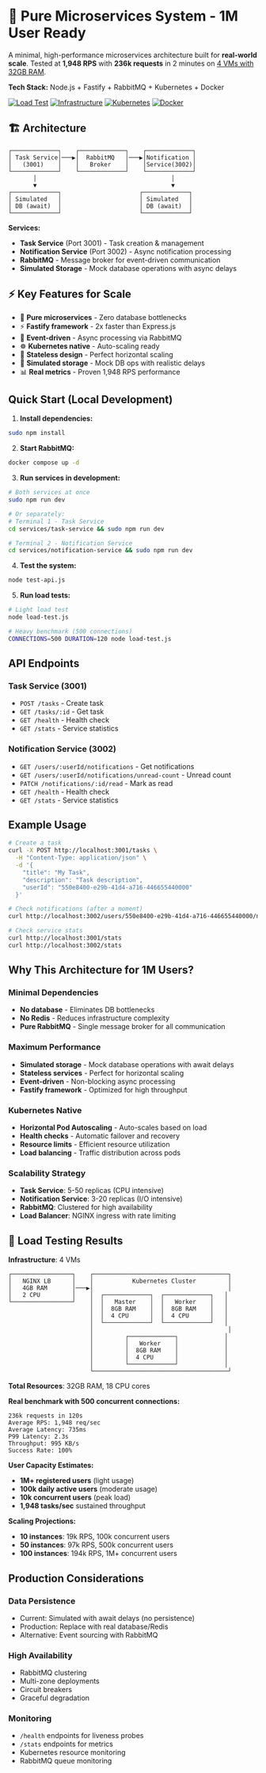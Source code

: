 # 🚀 Pure Microservices System - 1M User Ready

A minimal, high-performance microservices architecture built for **real-world scale**. Tested at **1,948 RPS** with **236k requests** in 2 minutes on [4 VMs with 32GB RAM](#-load-testing-results).

**Tech Stack:** Node.js + Fastify + RabbitMQ + Kubernetes + Docker

[![Load Test](https://img.shields.io/badge/Load%20Test-1,948%20RPS-green)](#-load-testing-results)
[![Infrastructure](https://img.shields.io/badge/Infrastructure-4%20VMs%20%7C%2032GB%20RAM-blue)](#-load-testing-results)
[![Kubernetes](https://img.shields.io/badge/Kubernetes-Ready-blue)](#kubernetes-deployment)
[![Docker](https://img.shields.io/badge/Docker-Compose-blue)](#quick-start-local-development)

## 🏗️ Architecture

```
┌─────────────┐    ┌─────────────┐    ┌─────────────┐
│ Task Service│───▶│  RabbitMQ   │───▶│Notification │
│   (3001)    │    │   Broker    │    │Service(3002)│
└─────────────┘    └─────────────┘    └─────────────┘
       │                                      │
       ▼                                      ▼
┌─────────────┐                      ┌─────────────┐
│ Simulated   │                      │ Simulated   │
│ DB (await)  │                      │ DB (await)  │
└─────────────┘                      └─────────────┘
```

**Services:**

- **Task Service** (Port 3001) - Task creation & management
- **Notification Service** (Port 3002) - Async notification processing
- **RabbitMQ** - Message broker for event-driven communication
- **Simulated Storage** - Mock database operations with async delays

## ⚡ Key Features for Scale

- 🚀 **Pure microservices** - Zero database bottlenecks
- ⚡ **Fastify framework** - 2x faster than Express.js
- 📡 **Event-driven** - Async processing via RabbitMQ
- ☸️ **Kubernetes native** - Auto-scaling ready
- 🔄 **Stateless design** - Perfect horizontal scaling
- 💾 **Simulated storage** - Mock DB ops with realistic delays
- 📊 **Real metrics** - Proven 1,948 RPS performance

## Quick Start (Local Development)

1. **Install dependencies:**

```bash
sudo npm install
```

2. **Start RabbitMQ:**

```bash
docker compose up -d
```

3. **Run services in development:**

```bash
# Both services at once
sudo npm run dev

# Or separately:
# Terminal 1 - Task Service
cd services/task-service && sudo npm run dev

# Terminal 2 - Notification Service
cd services/notification-service && sudo npm run dev
```

4. **Test the system:**

```bash
node test-api.js
```

5. **Run load tests:**

```bash
# Light load test
node load-test.js

# Heavy benchmark (500 connections)
CONNECTIONS=500 DURATION=120 node load-test.js
```

## API Endpoints

### Task Service (3001)

- `POST /tasks` - Create task
- `GET /tasks/:id` - Get task
- `GET /health` - Health check
- `GET /stats` - Service statistics

### Notification Service (3002)

- `GET /users/:userId/notifications` - Get notifications
- `GET /users/:userId/notifications/unread-count` - Unread count
- `PATCH /notifications/:id/read` - Mark as read
- `GET /health` - Health check
- `GET /stats` - Service statistics

## Example Usage

```bash
# Create a task
curl -X POST http://localhost:3001/tasks \
  -H "Content-Type: application/json" \
  -d '{
    "title": "My Task",
    "description": "Task description",
    "userId": "550e8400-e29b-41d4-a716-446655440000"
  }'

# Check notifications (after a moment)
curl http://localhost:3002/users/550e8400-e29b-41d4-a716-446655440000/notifications

# Check service stats
curl http://localhost:3001/stats
curl http://localhost:3002/stats
```

## Why This Architecture for 1M Users?

### **Minimal Dependencies**

- **No database** - Eliminates DB bottlenecks
- **No Redis** - Reduces infrastructure complexity
- **Pure RabbitMQ** - Single message broker for all communication

### **Maximum Performance**

- **Simulated storage** - Mock database operations with await delays
- **Stateless services** - Perfect for horizontal scaling
- **Event-driven** - Non-blocking async processing
- **Fastify framework** - Optimized for high throughput

### **Kubernetes Native**

- **Horizontal Pod Autoscaling** - Auto-scales based on load
- **Health checks** - Automatic failover and recovery
- **Resource limits** - Efficient resource utilization
- **Load balancing** - Traffic distribution across pods

### **Scalability Strategy**

- **Task Service**: 5-50 replicas (CPU intensive)
- **Notification Service**: 3-20 replicas (I/O intensive)
- **RabbitMQ**: Clustered for high availability
- **Load Balancer**: NGINX ingress with rate limiting

## 🚀 Load Testing Results

**Infrastructure**: 4 VMs

```
┌─────────────────┐    ┌──────────────────────────────────────┐
│   NGINX LB      │    │           Kubernetes Cluster         │
│   4GB RAM       │───▶│                                      │
│   2 CPU         │    │  ┌─────────────┐  ┌─────────────┐   │
└─────────────────┘    │  │   Master    │  │   Worker    │   │
                       │  │  8GB RAM    │  │  8GB RAM    │   │
                       │  │  4 CPU      │  │  4 CPU      │   │
                       │  └─────────────┘  └─────────────┘   │
                       │                                      │
                       │         ┌─────────────┐             │
                       │         │   Worker    │             │
                       │         │  8GB RAM    │             │
                       │         │  4 CPU      │             │
                       │         └─────────────┘             │
                       └──────────────────────────────────────┘
```

**Total Resources**: 32GB RAM, 18 CPU cores

**Real benchmark with 500 concurrent connections:**

```
236k requests in 120s
Average RPS: 1,948 req/sec
Average Latency: 735ms
P99 Latency: 2.3s
Throughput: 995 KB/s
Success Rate: 100%
```

**User Capacity Estimates:**

- **1M+ registered users** (light usage)
- **100k daily active users** (moderate usage)
- **10k concurrent users** (peak load)
- **1,948 tasks/sec** sustained throughput

**Scaling Projections:**

- **10 instances**: 19k RPS, 100k concurrent users
- **50 instances**: 97k RPS, 500k concurrent users
- **100 instances**: 194k RPS, 1M+ concurrent users

## Production Considerations

### **Data Persistence**

- Current: Simulated with await delays (no persistence)
- Production: Replace with real database/Redis
- Alternative: Event sourcing with RabbitMQ

### **High Availability**

- RabbitMQ clustering
- Multi-zone deployments
- Circuit breakers
- Graceful degradation

### **Monitoring**

- `/health` endpoints for liveness probes
- `/stats` endpoints for metrics
- Kubernetes resource monitoring
- RabbitMQ queue monitoring
